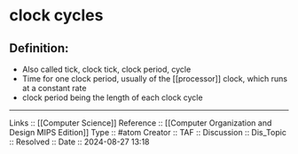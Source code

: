 # clock cycles

## Definition:

- Also called tick, clock tick, clock period, cycle
- Time for one clock period, usually of the [[processor]] clock, which runs at a constant rate
- clock period being the length of each clock cycle
---
Links :: [[Computer Science]]
Reference ::  [[Computer Organization and Design MIPS Edition]]
Type :: #atom
Creator ::
TAF ::
Discussion ::
Dis_Topic :: 
Resolved ::
Date :: 2024-08-27 13:18
